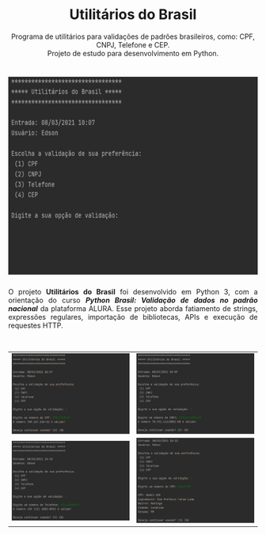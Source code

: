 <h1 align="center">Utilitários do Brasil</h1>
<p align="center">Programa de utilitários para validações de padrões brasileiros, como: CPF, CNPJ, Telefone e CEP. <br>Projeto de estudo para desenvolvimento em Python.</p>
<h1 align="center">
  <img src="./imgs/Menu.png" width=700px height=400px />
</h1>

<p align="justify">O projeto <b>Utilitários do Brasil</b> foi desenvolvido em Python 3, com a orientação do curso <b><i>Python Brasil: Validação de dados no padrão nacional</i></b> da plataforma ALURA.
Esse projeto aborda fatiamento de strings, expressões regulares, importação de bibliotecas, APIs e execução de requestes HTTP.
</p>

<br />

 <table style="width:100%" border="0px">
  <tr>
    <td><img src="imgs/CPF.png" width="500"/></td>
    <td><img src="imgs/CNPJ.png" width="500"/></td>
  </tr>
  <tr>
    <td><img src="imgs/Telefone.png" width="500"/></td>
    <td><img src="imgs/CEP.png" width="500"/></td>
  </tr>
</table> 


